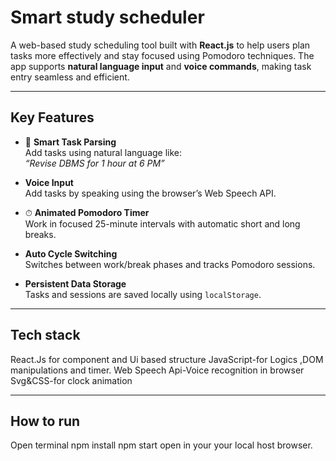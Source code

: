 # Smart study scheduler

A web-based study scheduling tool built with **React.js** to help users plan tasks more effectively and stay focused using Pomodoro techniques. The app supports **natural language input** and **voice commands**, making task entry seamless and efficient.

---

##  Key Features

- 🧠 **Smart Task Parsing**  
  Add tasks using natural language like:  
  _“Revise DBMS for 1 hour at 6 PM”_

-  **Voice Input**  
  Add tasks by speaking using the browser’s Web Speech API.

- ⏱ **Animated Pomodoro Timer**  
  Work in focused 25-minute intervals with automatic short and long breaks.

-  **Auto Cycle Switching**  
  Switches between work/break phases and tracks Pomodoro sessions.

-  **Persistent Data Storage**  
  Tasks and sessions are saved locally using `localStorage`.

---

## Tech stack
React.Js for component and Ui based structure
JavaScript-for Logics ,DOM manipulations and timer.
Web Speech Api-Voice recognition in browser
Svg&CSS-for clock animation



---

## How to run
Open terminal
npm install
npm start
open in your your local host browser.


